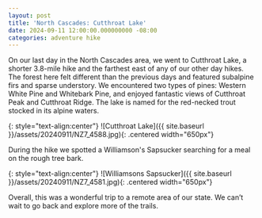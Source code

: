 ```yaml
---
layout: post
title: 'North Cascades: Cutthroat Lake'
date: 2024-09-11 12:00:00.000000000 -08:00
categories: adventure hike
---
```

<link rel="stylesheet" href="{{ site.baseurl }}/post-styles.css">

On our last day in the North Cascades area, we went to Cutthroat Lake, a shorter 3.8-mile hike and the farthest east of any of our other day hikes. The forest here felt different than the previous days and featured subalpine firs and sparse understory. We encountered two types of pines: Western White Pine and Whitebark Pine, and enjoyed fantastic views of Cutthroat Peak and Cutthroat Ridge. The lake is named for the red-necked trout stocked in its alpine waters. 

{: style="text-align:center"}
![Cutthroat Lake]({{ site.baseurl }}/assets/20240911/NZ7_4588.jpg){: .centered width="650px"}

During the hike we spotted a Williamson's Sapsucker searching for a meal on the rough tree bark.

{: style="text-align:center"}
![Williamsons Sapsucker]({{ site.baseurl }}/assets/20240911/NZ7_4581.jpg){: .centered width="650px"}

Overall, this was a wonderful trip to a remote area of our state. We can’t wait to go back and explore more of the trails.